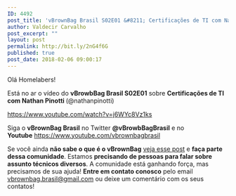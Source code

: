 ```yaml
---
ID: 4492
post_title: 'vBrownBag Brasil S02E01 &#8211; Certificações de TI com Nathan Pinotti'
author: Valdecir Carvalho
post_excerpt: ""
layout: post
permalink: http://bit.ly/2nG4f6G
published: true
post_date: 2018-02-06 09:00:17
---
```

Olá Homelabers!

Está no ar o vídeo do <strong>vBrowbBag Brasil S02E01</strong> sobre <strong>Certificações de TI com Nathan Pinotti </strong>(@nathanpinotti)

https://www.youtube.com/watch?v=j6WYc8Vz1ks

Siga o <strong>vBrownBag Brasil</strong> no Twitter <strong>@vBrowbBagBrasil</strong> e no <strong>Youtube</strong> <a href="https://www.youtube.com/vbrownbagbrasil" target="_blank" rel="noopener">https://www.youtube.com/vbrownbagbrasil</a>

Se você ainda <strong>não sabe o que é o vBrownBag</strong> <a href="http://homelaber.com.br/comunidade-vbrownbag-chega-ao-brasil-com-conteudo-em-portugues/" target="_blank" rel="noopener">veja esse post</a> e <strong>faça parte dessa comunidade</strong>. Estamos <strong>precisando de pessoas para falar sobre assunto técnicos diversos</strong>. A comunidade está ganhando força, mas precisamos de sua ajuda! <strong>Entre em contato conosco</strong> pelo email vbrownbag.brasil@gmail.com ou deixe um comentário com os seus contatos!